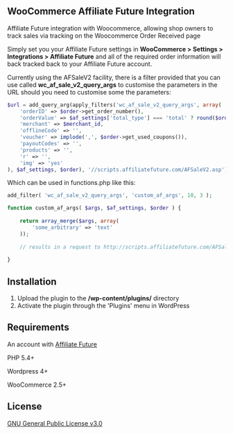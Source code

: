 ## WooCommerce Affiliate Future Integration

Affiliate Future integration with Woocommerce, allowing shop owners to track sales via tracking on the Woocommerce Order Received page

Simply set you your Affiliate Future settings in **WooCommerce > Settings > Integrations > Affiliate Future** and all of the required order information will back tracked back to your Affiliate Future account.

Currently using the AFSaleV2 facility, there is a filter provided that you can use called **wc_af_sale_v2_query_args** to customise the parameters in the URL should you need to customise some the parameters:

```php
$url = add_query_arg(apply_filters('wc_af_sale_v2_query_args', array(
    'orderID' => $order->get_order_number(),
    'orderValue' => $af_settings['total_type'] === 'total' ? round($order->get_total(), 2) : round($order->get_subtotal(), 2),
    'merchant' => $merchant_id,
    'offlineCode' => '',
    'voucher' => implode(',', $order->get_used_coupons()),
    'payoutCodes' => '',
    'products' => '',
    'r' => '',
    'img' => 'yes'
), $af_settings, $order), '//scripts.affiliatefuture.com/AFSaleV2.asp');
```

Which can be used in functions.php like this:

```php
add_filter( 'wc_af_sale_v2_query_args', 'custom_af_args', 10, 3 );

function custom_af_args( $args, $af_settings, $order ) {
	
	return array_merge($args, array(
		'some_arbitrary' => 'text'
	));
	
	// results in a request to http://scripts.affiliatefuture.com/AFSaleV2.asp?orderID={{order_id}}&orderValue={{order_value}}&merchant={{merchant_id}}&voucher={{voucher_codes}}payoutCodes=&offlineCode=&r=&img=yes&some_arbitrary=text
	
}
```

## Installation

1. Upload the plugin to the **/wp-content/plugins/** directory
2. Activate the plugin through the 'Plugins' menu in WordPress

## Requirements

An account with [Affiliate Future](http://www.affiliatefuture.co.uk/register/publishers)

PHP 5.4+

Wordpress 4+

WooCommerce 2.5+

## License

[GNU General Public License v3.0](http://www.gnu.org/licenses/gpl-3.0.html)
